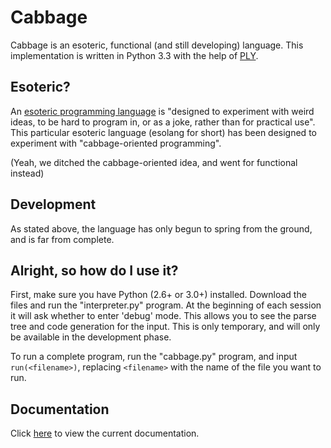 # Cabbage

Cabbage is an esoteric, functional (and still developing) language.
This implementation is written in Python 3.3 with the help of [PLY](http://www.dabeaz.com/ply/).

## Esoteric?

An [esoteric programming language](http://esolangs.org/wiki/Esoteric_programming_language) is "designed to experiment with weird ideas, to be hard to program in, or as a joke, rather than for practical use". This particular esoteric language (esolang for short) has been designed to experiment with "cabbage-oriented programming".

(Yeah, we ditched the cabbage-oriented idea, and went for functional instead)

## Development

As stated above, the language has only begun to spring from the ground, and is far from complete.

## Alright, so how do I use it?

First, make sure you have Python (2.6+ or 3.0+) installed. Download the files and run the "interpreter.py" program. At the beginning of each session it will ask whether to enter 'debug' mode. This allows you to see the parse tree and code generation for the input. This is only temporary, and will only be available in the development phase.

To run a complete program, run the "cabbage.py" program, and input `run(<filename>)`, replacing `<filename>` with the name of the file you want to run.

## Documentation

Click [here](docs.md) to view the current documentation.